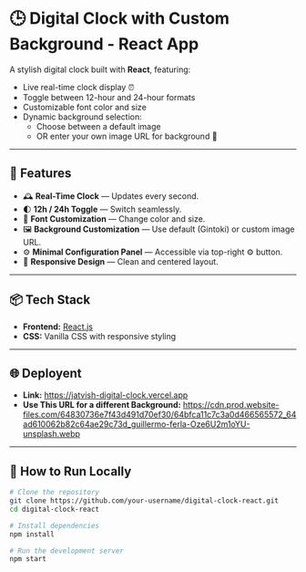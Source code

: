 # 🕒 Digital Clock with Custom Background - React App

A stylish digital clock built with **React**, featuring:

- Live real-time clock display ⏰  
- Toggle between 12-hour and 24-hour formats  
- Customizable font color and size  
- Dynamic background selection:
  - Choose between a default image 
  - OR enter your own image URL for background 🎨  

---


## 🔧 Features

- 🕰️ **Real-Time Clock** — Updates every second.
- 🌓 **12h / 24h Toggle** — Switch seamlessly.
- 🎨 **Font Customization** — Change color and size.
- 🖼️ **Background Customization** — Use default (Gintoki) or custom image URL.
- ⚙️ **Minimal Configuration Panel** — Accessible via top-right ⚙️ button.
- 💎 **Responsive Design** — Clean and centered layout.

---

## 📦 Tech Stack

- **Frontend:** [React.js](https://reactjs.org/)
- **CSS:** Vanilla CSS with responsive styling

---

## 🌐 Deployent

- **Link:** https://jatvish-digital-clock.vercel.app
- **Use This URL for a different Background:**  https://cdn.prod.website-files.com/64830736e7f43d491d70ef30/64bfca11c7c3a0d466565572_64ad610062b82c64ae29c73d_guillermo-ferla-Oze6U2m1oYU-unsplash.webp

---

## 🚀 How to Run Locally

```bash
# Clone the repository
git clone https://github.com/your-username/digital-clock-react.git
cd digital-clock-react

# Install dependencies
npm install

# Run the development server
npm start
